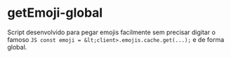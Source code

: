 # getEmoji-global
Script desenvolvido para pegar emojis facilmente sem precisar digitar o famoso ```JS const emoji = &lt;client>.emojis.cache.get(...);``` e de forma global.
